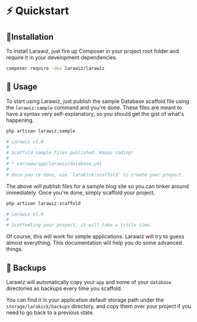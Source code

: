 # ⚡ Quickstart

## 💾Installation

To install Larawiz, just fire up Composer in your project root folder and require it in your development dependencies.

```bash
composer require -dev larawiz/larawiz 
```

## 📘 Usage

To start using Larawiz, just publish the sample Database scaffold file using the `larawiz:sample` command and you're done. These files are meant to have a syntax very self-explanatory, so you should get the gist of what's happening.

```bash
php artisan larawiz:sample

# Larawiz v1.0
#
# Scaffold sample files published. Happy coding!
#
# * var/www/app/larawiz/database.yml
#
# Once you're done, use `larakick:scaffold` to create your proyect.
```

The above will publish files for a sample blog site so you can tinker around immediately. Once you're done, simply scaffold your project.

```bash
php artisan larawiz:scaffold

# Larawiz v1.0
#
# Scaffodling your proyect, it will take a little time.
```

Of course, this will work for simple applications. Larawiz will try to guess almost everything. This documentation will help you do some advanced things.

## 📂 Backups

Larawiz will automatically copy your `app` and some of your `database` directories as backups every time you scaffold.

You can find it in your application default storage path under the `storage/larakick/backups` directory, and copy them over your project if you need to go back to a previous state.

